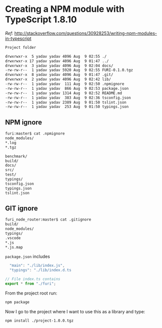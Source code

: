 # Creating a NPM module with TypeScript 1.8.10

_Ref_: http://stackoverflow.com/questions/30928253/writing-npm-modules-in-typescript

```bash
Project folder

drwxrwxr-x  5 yadav yadav 4096 Aug  9 02:55 ./
drwxrwxr-x 17 yadav yadav 4096 Aug  9 01:47 ../
drwxrwxr-x  3 yadav yadav 4096 Aug  9 02:04 docs/
-rw-rw-r--  1 yadav yadav 5920 Aug  9 02:55 FURI-0.1.0.tgz
drwxrwxr-x  8 yadav yadav 4096 Aug  9 01:47 .git/
drwxrwxr-x  2 yadav yadav 4096 Aug  9 02:42 lib/
-rw-rw-r--  1 yadav yadav  111 Aug  9 02:50 .npmignore
-rw-rw-r--  1 yadav yadav  866 Aug  9 02:53 package.json
-rw-rw-r--  1 yadav yadav 1314 Aug  9 02:52 README.md
-rw-rw-r--  1 yadav yadav  383 Aug  9 02:36 tsconfig.json
-rw-rw-r--  1 yadav yadav 2389 Aug  9 01:50 tslint.json
-rw-rw-r--  1 yadav yadav  253 Aug  9 01:50 typings.json
```


## NPM ignore

```bash
furi:master$ cat .npmignore
node_modules/
*.log
*.tgz

benchmark/
build/
docs/
src/
test/
typings/
tsconfig.json
typings.json
tslint.json
```

## GIT ignore

```bash
furi_node_router:master$ cat .gitignore
build/
node_modules/
typings/
.vscode
*.js
*.js.map
```

`package.json` includes

```js
  "main": "./lib/index.js",
  "typings": "./lib/index.d.ts
```

```js
// File index.ts contains
export * from "./furi";
```

From the project root run:

```bash
npm package
```

Now I go to the project where I want to use this as a library and type:

```bash
npm install ./project-1.0.0.tgz
```

